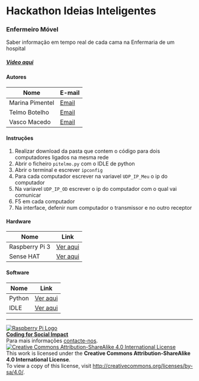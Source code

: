 # Hackathon Ideias Inteligentes

### Enfermeiro Móvel

   Saber informação em tempo real de cada cama na Enfermaria de um hospital
  
##### [Vídeo aqui](https://drive.google.com/open?id=0B_pUAOPBkih7OG9CeDF0bkNsenM)  
  
#### Autores  

|Nome  |E-mail  |  
|---|---|    
|Marina Pimentel  |[Email](mailto:marinajpimentel@gmail.com)  |  
|Telmo Botelho  |[Email](mailto:telmocostabotelho2000@gmail.com)  |  
|Vasco Macedo  |[Email](mailto:vasquinhomacedo@hotmail.com)  |  

#### Instruções

1. Realizar download da pasta que contem o código para dois computadores ligados na mesma rede
2. Abrir o ficheiro `pitelmo.py` com o IDLE de python
3. Abrir o terminal e escrever `ipconfig`
4. Para cada computador escrever na variavel `UDP_IP_Meu` o ip do computador
5. Na variavel `UDP_IP_OD` escrever o ip do computador com o qual vai comunicar
6. F5 em cada computador
7. Na interface, defenir num computador o transmissor e no outro receptor

#### Hardware  

|Nome  |Link  |  
|---|---|    
|Raspberry Pi 3  |[Ver aqui](http://www.raspberrypi.org)  |  
|Sense HAT  |[Ver aqui](http://www.raspberrypi.org/products/sense-hat/)  |  

#### Software  

|Nome  |Link  |  
|---|---|    
|Python  |[Ver aqui](http://www.python.org)  |
|IDLE  |[Ver aqui](http://www.python.org)  |  


***  
[![Raspberry Pi Logo](https://upload.wikimedia.org/wikipedia/en/thumb/c/cb/Raspberry_Pi_Logo.svg/50px-Raspberry_Pi_Logo.svg.png)](http://raspberrypi.org)   
[**Coding for Social Impact**](http://codingforsocialimpact.fe.up.pt)  
Para mais informações [contacte-nos](mailto:hello@codingforsocialimpact.org.com).  
[![Creative Commons Attribution-ShareAlike 4.0 International License](https://licensebuttons.net/l/by-sa/4.0/88x31.png)](http://creativecommons.org/licenses/by-sa/4.0/)  
This work is licensed under the **Creative Commons Attribution-ShareAlike 4.0 International License**.  
To view a copy of this license, visit http://creativecommons.org/licenses/by-sa/4.0/.  


